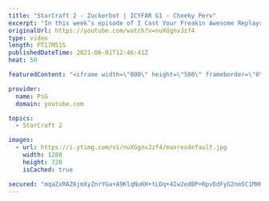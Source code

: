 ```yaml
---
title: "StarCraft 2 - Zuckerbot | ICYFAR G1 - Cheeky Perv"
excerpt: "In this week’s episode of I Cast Your Freakin Awesome Replays (ICYFAR) players sent in their StarCraft 2 replays where they scout everything (Cheeky Perv)! Here’s a fun game of protoss versus terran completing the challenge in humorous fashion.   NEW ICYFAR CHALLENGE: \"Boomer Builds\" - Bring back your"
originalUrl: https://youtube.com/watch?v=nuXGgnvJzf4
type: video
length: PT17M51S
publishedDateTime: 2021-06-01T12:46:41Z
heat: 50

featuredContent: "<iframe width=\"800\" height=\"500\" frameborder=\"0\" src=\"https://www.youtube.com/embed/nuXGgnvJzf4\" allow=\"accelerometer; autoplay; encrypted-media; gyroscope; picture-in-picture\" allowfullscreen></iframe>"

provider:
  name: PiG
  domain: youtube.com

topics:
  - StarCraft 2

images:
  - url: https://i.ytimg.com/vi/nuXGgnvJzf4/maxresdefault.jpg
    width: 1280
    height: 720
    isCached: true

secured: "mqaZxRAZ6jmXyZnrYGa+A9KlqNuKH+tLDq+4Iw2edBP+RpvDdFyG2nm5C1MHK7f0JEVI0AYRv/cbhZF7ahV8wyhI/Ikd6WDR/kaBiVUx5TXCpwYhl9aio+7JAVtnAjq/aRDQPv0FnkBfo78x1o8caP69GsRR9RAeRKFUn+ZAd1fn412X7Gy6nIpHLqn48ghSciDrW/55YMXe/Vku4EeiVN8AM48XPU+s6zgrQF6bRky1kvgYE5RyOh7SwShsO//gMy318PmK9NaiZq7k3tK0loHhmG6FFvMuycoSQ2H/+ZzNjIYwy2l0nbK7VGrfnKo3IKZ3qeIT89kRUXaQHxbOQMJn7Ziv8HurUEWn7KZmAxTYsmmp43IxmTc0NTvlITT43JxuvzCTlAo9e/7knAHbCHlV5WHF/i1AuWr+r/b11pg=;70HrpjZE/WWIoUSoqUeMqA=="
---
```


